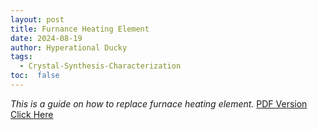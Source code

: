 ```yaml
---
layout: post
title: Furnance Heating Element
date: 2024-08-19
author: Hyperational Ducky  
tags: 
  - Crystal-Synthesis-Characterization
toc:  false
---
```


_This is a guide on how to replace furnace heating element._
[PDF Version Click Here](/PostFile/HowtoReplaceFurnaceHeatingElement.pdf)

